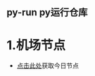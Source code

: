 ## py-run py运行仓库
# 1.机场节点
- [点击此处](https://github.moeyy.xyz/https://github.com/xiaoji235/py-run/blob/main/trojan.txt)获取今日节点
